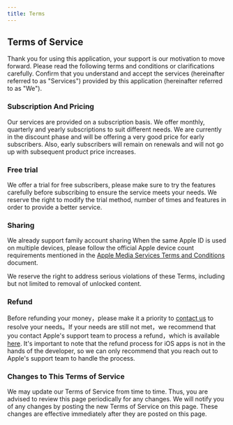 ```yaml
---
title: Terms
---
```


## Terms of Service
Thank you for using this application, your support is our motivation to move forward. Please read the following terms and conditions or clarifications carefully. Confirm that you understand and accept the services (hereinafter referred to as "Services") provided by this application (hereinafter referred to as "We").
### Subscription And Pricing
Our services are provided on a subscription basis. We offer monthly, quarterly and yearly subscriptions to suit different needs.
We are currently in the discount phase and will be offering a very good price for early subscribers. Also, early subscribers will remain on renewals and will not go up with subsequent product price increases.


### Free trial
We offer a trial for free subscribers, please make sure to try the features carefully before subscribing to ensure the service meets your needs. We reserve the right to modify the trial method, number of times and features in order to provide a better service.

### Sharing
We already support family account sharing
When the same Apple ID is used on multiple devices, please follow the official Apple device count requirements mentioned in the [Apple Media Services Terms and Conditions](https://www.apple.com/legal/internet-services/itunes/cn/terms.html) document.

We reserve the right to address serious violations of these Terms, including but not limited to removal of unlocked content.
### Refund
Before refunding your money，please make it a priority to [contact us](mailto:support@nengxuehui.cn) to resolve your needs。If your needs are still not met，we recommend that you contact Apple's support team to process a refund，which is available [here](https://support.apple.com/zh-cn/HT204084). 
It's important to note that the refund process for iOS apps is not in the hands of the developer, so we can only recommend that you reach out to Apple's support team to handle the process.

### Changes to This Terms of Service
We may update our Terms of Service from time to time. Thus, you are advised to review this page periodically for any changes. We will notify you of any changes by posting the new Terms of Service on this page. These changes are effective immediately after they are posted on this page.
